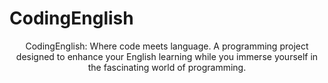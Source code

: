 # CodingEnglish
<p align="center">CodingEnglish: Where code meets language. A programming project designed to enhance your English learning while you immerse yourself in the fascinating world of programming.</p>
